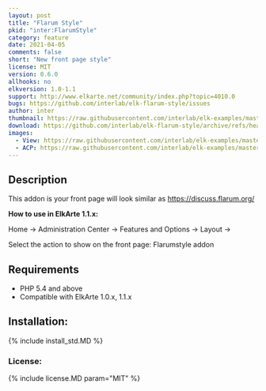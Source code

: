 ```yaml
---
layout: post
title: "Flarum Style"
pkid: "inter:FlarumStyle"
category: feature
date: 2021-04-05
comments: false
short: "New front page style"
license: MIT
version: 0.6.0
allhooks: no
elkversion: 1.0-1.1
support: http://www.elkarte.net/community/index.php?topic=4010.0
bugs: https://github.com/interlab/elk-flarum-style/issues
author: inter
thumbnail: https://raw.githubusercontent.com/interlab/elk-examples/master/flarum-example.png
download: https://github.com/interlab/elk-flarum-style/archive/refs/heads/master.zip
images:
  - View: https://raw.githubusercontent.com/interlab/elk-examples/master/flarum-example.png
  - ACP: https://raw.githubusercontent.com/interlab/elk-examples/master/flarum-set-board-color.png
---
```


## Description
This addon is your front page will look similar as https://discuss.flarum.org/

**How to use in ElkArte 1.1.x:**

Home -> Administration Center -> Features and Options -> Layout ->

Select the action to show on the front page: Flarumstyle addon

## Requirements
  - PHP 5.4 and above
  - Compatible with ElkArte 1.0.x, 1.1.x

## Installation:
{% include install_std.MD %}

### License:
{% include license.MD param="MIT" %}
